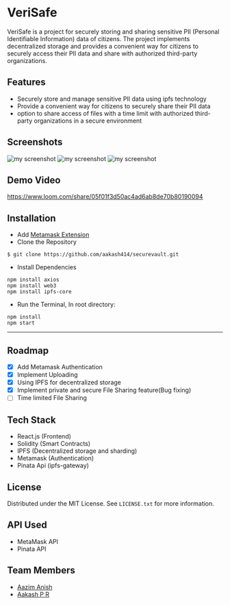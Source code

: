 # VeriSafe

VeriSafe is a project for securely storing and sharing sensitive PII (Personal Identifiable Information) data of citizens. The project implements decentralized storage and provides a convenient way for citizens to securely access their PII data and share with authorized third-party organizations.

## Features

- Securely store and manage sensitive PII data using ipfs technology
- Provide a convenient way for citizens to securely share their PII data
- option to share access of files with a time limit with authorized third-party organizations in a secure environment

## Screenshots

![my screenshot](./websafe/public/assets/SecVault.png)
![my screenshot](./websafe/public/assets/landingpage.png)
![my screenshot](./websafe/public/assets/Upload.png)

## Demo Video
  https://www.loom.com/share/05f01f3d50ac4ad6ab8de70b80190094
## Installation

- Add [Metamask Extension](https://chrome.google.com/webstore/detail/metamask/nkbihfbeogaeaoehlefnkodbefgpgknn?hl=en)
- Clone the Repository

```
$ git clone https://github.com/aakash414/securevault.git
```

- Install Dependencies

```
npm install axios
npm install web3
npm install ipfs-core

```

- Run the Terminal, In root directory:

```
npm install
npm start
```

---

## Roadmap

- [x] Add Metamask Authentication
- [x] Implement Uploading
- [x] Using IPFS for decentralized storage
- [x] Implement private and secure File Sharing feature(Bug fixing)
- [ ] Time limited File Sharing

## Tech Stack

- React.js (Frontend)
- Solidity (Smart Contracts)
- IPFS (Decentralized storage and sharding)
- Metamask (Authentication)
- Pinata Api (ipfs-gateway)

## License

Distributed under the MIT License. See `LICENSE.txt` for more information.

## API Used

- MetaMask API
- Pinata API

## Team Members

- [Aazim Anish](https://github.com/AazimAnish)
- [Aakash P R](https://github.com/aakash414)
